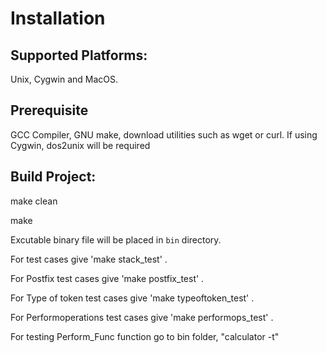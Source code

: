 # Installation

## Supported Platforms:

Unix, Cygwin and MacOS.

## Prerequisite

GCC Compiler, GNU make, download utilities such as wget or curl.
If using Cygwin, dos2unix will be required


## Build Project:

make clean

make


Excutable binary  file will be placed in `bin` directory.

For test cases give 'make stack_test' .

For  Postfix test cases give 'make postfix_test' .

For  Type of token test cases give 'make typeoftoken_test' .

For  Performoperations test cases give 'make performops_test' .

For testing Perform_Func function go to bin folder, "calculator -t" 


